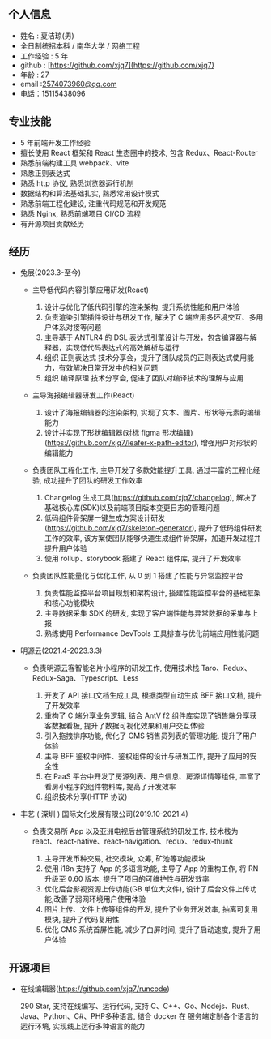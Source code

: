 ## 个人信息

- 姓名 : 夏洁琼(男)
- 全日制统招本科 / 南华大学 / 网络工程
- 工作经验 : 5 年
- github : [https://github.com/xjq7](https://github.com/xjq7)
- 年龄 : 27
- email :2574073960@qq.com
- 电话：15115438096

## 专业技能

- 5 年前端开发工作经验
- 擅长使用 React 框架和 React 生态圈中的技术, 包含 Redux、React-Router
- 熟悉前端构建工具 webpack、vite
- 熟悉正则表达式
- 熟悉 http 协议, 熟悉浏览器运行机制
- 数据结构和算法基础扎实, 熟悉常用设计模式
- 熟悉前端工程化建设, 注重代码规范和开发规范
- 熟悉 Nginx, 熟悉前端项目 CI/CD 流程
- 有开源项目贡献经历

## 经历

- 兔展(2023.3-至今)

  - 主导低代码内容引擎应用研发(React)

    1. 设计与优化了低代码引擎的渲染架构, 提升系统性能和用户体验
    2. 负责渲染引擎插件设计与研发工作, 解决了 C 端应用多环境交互、多用户体系对接等问题
    3. 主导基于 ANTLR4 的 DSL 表达式引擎设计与开发，包含编译器与解释器，实现低代码表达式的高效解析与运行
    4. 组织 正则表达式 技术分享会，提升了团队成员的正则表达式使用能力，有效解决日常开发中的相关问题
    5. 组织 编译原理 技术分享会, 促进了团队对编译技术的理解与应用

  - 主导海报编辑器研发工作(React)

    1. 设计了海报编辑器的渲染架构, 实现了文本、图片、形状等元素的编辑能力
    2. 设计并实现了形状编辑器(对标 figma 形状编辑)(https://github.com/xjq7/leafer-x-path-editor), 增强用户对形状的编辑能力

  - 负责团队工程化工作, 主导开发了多款效能提升工具, 通过丰富的工程化经验, 成功提升了团队的研发工作效率

    1. Changelog 生成工具(https://github.com/xjq7/changelog), 解决了基础核心库(SDK)以及前端项目版本变更日志的管理问题
    2. 低码组件骨架屏一键生成方案设计研发(https://github.com/xjq7/skeleton-generator), 提升了低码组件研发工作的效率, 该方案使团队能够快速生成组件骨架屏，加速开发过程并提升用户体验
    3. 使用 rollup、storybook 搭建了 React 组件库, 提升了开发效率

  - 负责团队性能量化与优化工作, 从 0 到 1 搭建了性能与异常监控平台

    1. 负责性能监控平台项目规划和架构设计, 搭建性能监控平台的基础框架和核心功能模块
    2. 主导数据采集 SDK 的研发, 实现了客户端性能与异常数据的采集与上报
    3. 熟练使用 Performance DevTools 工具排查与优化前端应用性能问题

- 明源云(2021.4-2023.3.3)

  - 负责明源云客智能名片小程序的研发工作, 使用技术栈 Taro、Redux、Redux-Saga、Typescript、Less

    1. 开发了 API 接口文档生成工具, 根据类型自动生成 BFF 接口文档, 提升了开发效率
    2. 重构了 C 端分享业务逻辑, 结合 AntV f2 组件库实现了销售端分享获客数据看板, 提升了数据可视化效果和用户交互体验
    3. 引入拖拽排序功能, 优化了 CMS 销售员列表的管理功能, 提升了用户体验
    4. 主导 BFF 鉴权中间件、鉴权组件的设计与研发工作, 提升了应用的安全性
    5. 在 PaaS 平台中开发了房源列表、用户信息、房源详情等组件, 丰富了看房小程序的组件物料库, 提高了开发效率
    6. 组织技术分享(HTTP 协议)

- 丰艺 ( 深圳 ) 国际文化发展有限公司(2019.10-2021.4)

  - 负责交易所 App 以及亚洲电视后台管理系统的研发工作, 技术栈为 react、react-native、react-navigation、redux、redux-thunk

    1.  主导开发币种交易, 社交模块, 众筹, 矿池等功能模块
    2.  使用 i18n 支持了 App 的多语言功能, 主导了 App 的重构工作, 将 RN 升级至 0.60 版本, 提升了项目的可维护性与研发效率
    3.  优化后台影视资源上传功能(GB 单位大文件), 设计了后台文件上传功能,改善了弱网环境用户使用体验
    4.  图片上传、文件上传等组件的开发, 提升了业务开发效率, 抽离可复用模块, 提升了代码复用性
    5.  优化 CMS 系统首屏性能, 减少了白屏时间, 提升了启动速度, 提升了用户体验

## 开源项目

- 在线编辑器(https://github.com/xjq7/runcode)

  290 Star, 支持在线编写、运行代码, 支持 C、C++、Go、Nodejs、Rust、Java、Python、C#、PHP多种语言, 结合 docker 在 服务端定制各个语言的运行环境, 实现线上运行多种语言的能力
